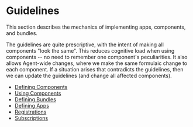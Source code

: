 # Guidelines

This section describes the mechanics of implementing apps, components, and bundles.

The guidelines are quite prescriptive, with the intent of making all components "look the same".
This reduces cognitive load when using components -- no need to remember one component's peculiarities.
It also allows Agent-wide changes, where we make the same formulaic change to each component.
If a situation arises that contradicts the guidelines, then we can update the guidelines (and change all affected components).

* [Defining Components](./defining-components.md)
* [Using Components](./usage.md)
* [Defining Bundles](./defining-bundles.md)
* [Defining Apps](./defining-apps.md)
* [Registrations](./registrations.md)
* [Subscriptions](./subscriptions.md)
